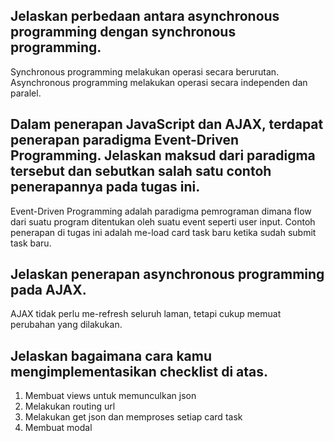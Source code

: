 ## Jelaskan perbedaan antara asynchronous programming dengan synchronous programming.
Synchronous programming melakukan operasi secara berurutan.
Asynchronous programming melakukan operasi secara independen dan paralel.

## Dalam penerapan JavaScript dan AJAX, terdapat penerapan paradigma Event-Driven Programming. Jelaskan maksud dari paradigma tersebut dan sebutkan salah satu contoh penerapannya pada tugas ini.
Event-Driven Programming adalah paradigma pemrograman dimana flow dari suatu program ditentukan oleh suatu event seperti user input.
Contoh penerapan di tugas ini adalah me-load card task baru ketika sudah submit task baru.

## Jelaskan penerapan asynchronous programming pada AJAX.
AJAX tidak perlu me-refresh seluruh laman, tetapi cukup memuat perubahan yang dilakukan.

## Jelaskan bagaimana cara kamu mengimplementasikan checklist di atas.
1. Membuat views untuk memunculkan json
2. Melakukan routing url
3. Melakukan get json dan memproses setiap card task
4. Membuat modal
